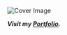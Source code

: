 ![Cover Image](https://res.cloudinary.com/dws2yfkqq/image/upload/v1594911933/bhavesh_1_pq1yis.png)

_**Visit my [Portfolio](https://bhaveshkasturi.tech/).**_
